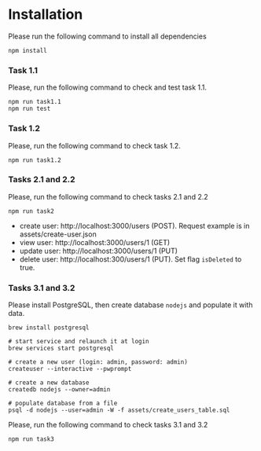 # Installation

Please run the following command to install all dependencies
```
npm install
```

### Task 1.1

Please, run the following command to check and test task 1.1.
```
npm run task1.1
npm run test
```

### Task 1.2

Please, run the following command to check task 1.2.
```
npm run task1.2
```

### Tasks 2.1 and 2.2

Please, run the following command to check tasks 2.1 and 2.2
```
npm run task2
```
- create user: http://localhost:3000/users (POST). Request example is in assets/create-user.json
- view user: http://localhost:3000/users/1 (GET)
- update user: http://localhost:3000/users/1 (PUT)
- delete user: http://localhost:300/users/1 (PUT). Set flag `isDeleted` to true.

### Tasks 3.1 and 3.2

Please install PostgreSQL, then create database `nodejs` and populate it with data.

```
brew install postgresql

# start service and relaunch it at login
brew services start postgresql

# create a new user (login: admin, password: admin)
createuser --interactive --pwprompt

# create a new database
createdb nodejs --owner=admin

# populate database from a file
psql -d nodejs --user=admin -W -f assets/create_users_table.sql
```

Please, run the following command to check tasks 3.1 and 3.2
```
npm run task3
```
